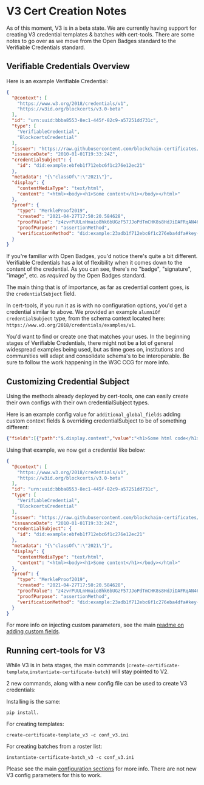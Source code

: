 # V3 Cert Creation Notes

As of this moment, V3 is in a beta state. We are currently having support for creating V3 credential templates & batches with cert-tools. There are some notes to go over as we move from the Open Badges standard to the Verifiable Credentials standard.

## Verifiable Credentials Overview

Here is an example Verifiable Credential:

```json
{
  "@context": [
    "https://www.w3.org/2018/credentials/v1",
    "https://w3id.org/blockcerts/v3.0-beta"
  ],
  "id": "urn:uuid:bbba8553-8ec1-445f-82c9-a57251dd731c",
  "type": [
    "VerifiableCredential",
    "BlockcertsCredential"
  ],
  "issuer": "https://raw.githubusercontent.com/blockchain-certificates/cert-issuer/master/examples/issuer/profile.json",
  "issuanceDate": "2010-01-01T19:33:24Z",
  "credentialSubject": {
    "id": "did:example:ebfeb1f712ebc6f1c276e12ec21"
  },
  "metadata": "{\"classOf\":\"2021\"}",
  "display": {
    "contentMediaType": "text/html",
    "content": "<html><body><h1>Some content</h1></body></html>"
  },
  "proof": {
    "type": "MerkleProof2019",
    "created": "2021-04-27T17:50:20.584628",
    "proofValue": "z4zvrPUULnHmaio8hk6bUGzF57JJoPdTmCHK8s8HdJiDAFRqAN46cx1xKyWGFe1fQmBtaRSpuGr21s1b8U9zYUwWLLvM7KeaQ248CCFjFNNYGmumJiMjhM6z49SdHVC4rAPYFMXu4kMr6ufMG5fpB2H9ZxXa9uDBqwvbA1xmxUymUPgskWZe8Yp9cF3KspThUZpZej6q2n1Vx1pM66LZxr8aZ6ERfYipZchxC3Qbnmb8mSRZapJ5t318TQwwjAVYvSj7sptStJJJn5GKujdvS9M2XgM1kfBPeB9a6DCVufLoqyfCP63KUmPnK7df38bB7BGEhJBGFvSPUgnERFTu1dAABuXV7fHqAt2zPw4CDi8kmETgYxLWG8bpDtduM4sAritb6Mfd5exehkjUmXn",
    "proofPurpose": "assertionMethod",
    "verificationMethod": "did:example:23adb1f712ebc6f1c276eba4dfa#key-1"
  }
}
```

If you're familiar with Open Badges, you'd notice there's quite a bit different. Verifiable Credentials has a lot of flexibility when it comes down to the content of the credential. As you can see, there's no "badge", "signature", "image", etc. as _required_ by the Open Badges standard. 

The main thing that is of importance, as far as credential content goes, is the `credentialSubject` field. 

In cert-tools, if you run it as is with no configuration options, you'd get a credential similar to above. We provided an example `alumniOf` `credentialSubject` type, from the schema context located here: `https://www.w3.org/2018/credentials/examples/v1`.

You'd want to find or create one that matches your uses. In the beginning stages of Verifiable Credentials, there might not be a lot of general widespread examples being used, but as time goes on, institutions and communities will adapt and consolidate schema's to be interoperable. Be sure to follow the work happening in the W3C CCG for more info. 

## Customizing Credential Subject

Using the methods already deployed by cert-tools, one can easily create their own configs with their own credentialSubject types.

Here is an example config value for `additional_global_fields` adding custom context fields & overriding credentialSubject to be of something different:

```json
{"fields":[{"path":"$.display.content","value":"<h1>Some html code</h1>"}, {"path":"$.display.contentMediaType","value":"text/html"},{"path":"$.@context","value":["https://www.w3.org/2018/credentials/v1","https://w3id.org/blockcerts/v3.0-beta"]},{"path":"$.credentialSubject","value": {"id": "did:example:ebfeb1f712ebc6f1c276e12ec21"}}]}
```

Using that example, we now get a credential like below:

```json
{
  "@context": [
    "https://www.w3.org/2018/credentials/v1",
    "https://w3id.org/blockcerts/v3.0-beta"
  ],
  "id": "urn:uuid:bbba8553-8ec1-445f-82c9-a57251dd731c",
  "type": [
    "VerifiableCredential",
    "BlockcertsCredential"
  ],
  "issuer": "https://raw.githubusercontent.com/blockchain-certificates/cert-issuer/master/examples/issuer/profile.json",
  "issuanceDate": "2010-01-01T19:33:24Z",
  "credentialSubject": {
    "id": "did:example:ebfeb1f712ebc6f1c276e12ec21"
  },
  "metadata": "{\"classOf\":\"2021\"}",
  "display": {
    "contentMediaType": "text/html",
    "content": "<html><body><h1>Some content</h1></body></html>"
  },
  "proof": {
    "type": "MerkleProof2019",
    "created": "2021-04-27T17:50:20.584628",
    "proofValue": "z4zvrPUULnHmaio8hk6bUGzF57JJoPdTmCHK8s8HdJiDAFRqAN46cx1xKyWGFe1fQmBtaRSpuGr21s1b8U9zYUwWLLvM7KeaQ248CCFjFNNYGmumJiMjhM6z49SdHVC4rAPYFMXu4kMr6ufMG5fpB2H9ZxXa9uDBqwvbA1xmxUymUPgskWZe8Yp9cF3KspThUZpZej6q2n1Vx1pM66LZxr8aZ6ERfYipZchxC3Qbnmb8mSRZapJ5t318TQwwjAVYvSj7sptStJJJn5GKujdvS9M2XgM1kfBPeB9a6DCVufLoqyfCP63KUmPnK7df38bB7BGEhJBGFvSPUgnERFTu1dAABuXV7fHqAt2zPw4CDi8kmETgYxLWG8bpDtduM4sAritb6Mfd5exehkjUmXn",
    "proofPurpose": "assertionMethod",
    "verificationMethod": "did:example:23adb1f712ebc6f1c276eba4dfa#key-1"
  }
}
```

For more info on injecting custom parameters, see the main [readme on adding custom fields](../README.md#Adding-custom-fields).

## Running cert-tools for V3

While V3 is in beta stages, the main commands (`create-certificate-template`,`instantiate-certificate-batch`) will stay pointed to V2. 

2 new commands, along with a new config file can be used to create V3 credentials:

Installing is the same: 
```
pip install.
```

For creating templates:

```
create-certificate-template_v3 -c conf_v3.ini
```

For creating batches from a roster list:

```
instantiate-certificate-batch_v3 -c conf_v3.ini
```

Please see the main [configuration sections](../README.md#Configuration) for more info. There are not new V3 config parameters for this to work.

